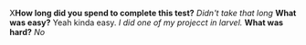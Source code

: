 X**How long did you spend to complete this test?**
_Didn't take that long_
**What was easy?**
Yeah kinda easy. _I did one of my projecct in larvel._
**What was hard?**
_No_
